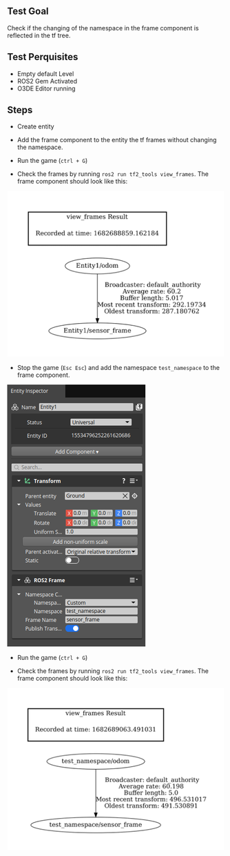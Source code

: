 ## Test Goal

Check if the changing of the namespace in the frame component is reflected in the tf tree.

## Test Perquisites

- Empty default Level
- ROS2 Gem Activated
- O3DE Editor running

## Steps

- Create entity

- Add the frame component to the entity the tf frames without changing the namespace.

- Run the game (`ctrl + G`)

- Check the frames by running `ros2 run tf2_tools view_frames`. The frame component should look like this:

![frames without namespace](asset/frames-without-namespace.png)

- Stop the game (`Esc Esc`) and add the namespace `test_namespace` to the frame component.

![add namespace](asset/add-custom-namespace.png)

- Run the game (`ctrl + G`)

- Check the frames by running `ros2 run tf2_tools view_frames`. The frame component should look like this:

![frames with namespace](asset/frames-with-namespace.png)